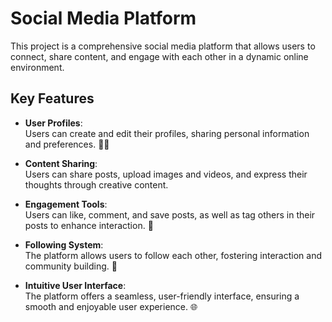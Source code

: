

# Social Media Platform

This project is a comprehensive social media platform that allows users to connect, share content, and engage with each other in a dynamic online environment.

## Key Features

- **User Profiles**:  
  Users can create and edit their profiles, sharing personal information and preferences. 📸🎥

- **Content Sharing**:  
  Users can share posts, upload images and videos, and express their thoughts through creative content. 

- **Engagement Tools**:  
  Users can like, comment, and save posts, as well as tag others in their posts to enhance interaction. 📝

- **Following System**:  
  The platform allows users to follow each other, fostering interaction and community building. 🤝

- **Intuitive User Interface**:  
  The platform offers a seamless, user-friendly interface, ensuring a smooth and enjoyable user experience. 🌐

